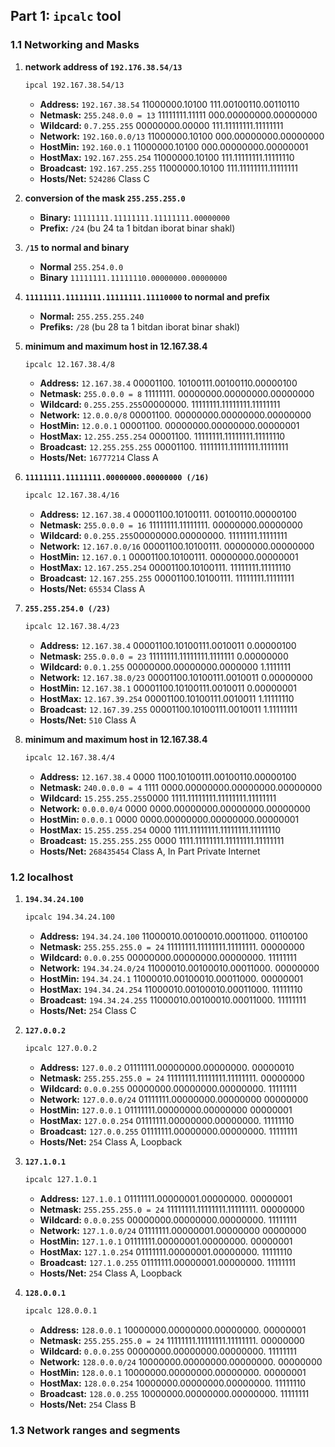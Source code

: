 ## Part 1: `ipcalc` tool

### 1.1 Networking and Masks
1. **network address of `192.176.38.54/13`**
    ```sh
    ipcal 192.167.38.54/13
    ```
    - **Address:**        `192.167.38.54`          11000000.10100 111.00100110.00110110
    - **Netmask:**        `255.248.0.0 = 13`       11111111.11111 000.00000000.00000000 
    - **Wildcard:**       `0.7.255.255`            00000000.00000 111.11111111.11111111 
    - **Network:**        `192.160.0.0/13`         11000000.10100 000.00000000.00000000
    - **HostMin:**        `192.160.0.1`            11000000.10100 000.00000000.00000001
    - **HostMax:**        `192.167.255.254`        11000000.10100 111.11111111.11111110
    - **Broadcast:**      `192.167.255.255`        11000000.10100 111.11111111.11111111
    - **Hosts/Net:**      `524286`                 Class C

2. **conversion of the mask `255.255.255.0`**
    - **Binary:** `11111111.11111111.11111111.00000000`
    - **Prefix:** `/24` (bu 24 ta 1 bitdan iborat binar shakl)
3. **`/15` to normal and binary**
    - **Normal** `255.254.0.0` 
    - **Binary** `11111111.11111110.00000000.00000000`
4. **`11111111.11111111.11111111.11110000` to normal and prefix**
    - **Normal:** `255.255.255.240`
    - **Prefiks:** `/28` (bu 28 ta 1 bitdan iborat binar shakl)

5. **minimum and maximum host in 12.167.38.4**
    ```sh
    ipcalc 12.167.38.4/8
    ```
    - **Address:** `12.167.38.4` 00001100. 10100111.00100110.00000100
    - **Netmask:** `255.0.0.0 = 8` 11111111. 00000000.00000000.00000000
    - **Wildcard:** `0.255.255.255`00000000. 11111111.11111111.11111111
    - **Network:** `12.0.0.0/8` 00001100. 00000000.00000000.00000000
    - **HostMin:** `12.0.0.1` 00001100. 00000000.00000000.00000001
    - **HostMax:** `12.255.255.254` 00001100. 11111111.11111111.11111110
    - **Broadcast:** `12.255.255.255` 00001100. 11111111.11111111.11111111
    - **Hosts/Net:** `16777214` Class A

6. **`11111111.11111111.00000000.00000000 (/16)`**
    ```sh
    ipcalc 12.167.38.4/16
    ```
    - **Address:** `12.167.38.4` 00001100.10100111. 00100110.00000100
    - **Netmask:** `255.0.0.0 = 16` 11111111.11111111. 00000000.00000000
    - **Wildcard:** `0.0.255.255`00000000.00000000. 11111111.11111111
    - **Network:** `12.167.0.0/16` 00001100.10100111. 00000000.00000000
    - **HostMin:** `12.167.0.1` 00001100.10100111. 00000000.00000001
    - **HostMax:** `12.167.255.254` 00001100.10100111. 11111111.11111110
    - **Broadcast:** `12.167.255.255` 00001100.10100111. 11111111.11111111
    - **Hosts/Net:** `65534` Class A

7. **`255.255.254.0 (/23)`**
    ```sh
    ipcalc 12.167.38.4/23
    ```
    - **Address:** `12.167.38.4` 00001100.10100111.0010011 0.00000100
    - **Netmask:** `255.0.0.0 = 23` 11111111.11111111.1111111 0.00000000
    - **Wildcard:** `0.0.1.255` 00000000.00000000.0000000 1.1111111
    - **Network:** `12.167.38.0/23` 00001100.10100111.0010011 0.00000000
    - **HostMin:** `12.167.38.1` 00001100.10100111.0010011 0.00000001
    - **HostMax:** `12.167.39.254` 00001100.10100111.0010011 1.11111110
    - **Broadcast:** `12.167.39.255` 00001100.10100111.0010011 1.11111111
    - **Hosts/Net:** `510` Class A

8. **minimum and maximum host in 12.167.38.4**
    ```sh
    ipcalc 12.167.38.4/4
    ```
    - **Address:** `12.167.38.4` 0000 1100.10100111.00100110.00000100
    - **Netmask:** `240.0.0.0 = 4` 1111 0000.00000000.00000000.00000000 
    - **Wildcard:** `15.255.255.255`0000 1111.11111111.11111111.11111111
    - **Network:** `0.0.0.0/4` 0000 0000.00000000.00000000.00000000
    - **HostMin:** `0.0.0.1` 0000 0000.00000000.00000000.00000001
    - **HostMax:** `15.255.255.254` 0000 1111.11111111.11111111.11111110
    - **Broadcast:** `15.255.255.255` 0000 1111.11111111.11111111.11111111 
    - **Hosts/Net:** `268435454` Class A, In Part Private Internet    


### 1.2 localhost

1. **`194.34.24.100`**
    ```sh
    ipcalc 194.34.24.100
    ```
    - **Address:** `194.34.24.100` 11000010.00100010.00011000. 01100100
    - **Netmask:** `255.255.255.0 = 24` 11111111.11111111.11111111. 00000000
    - **Wildcard:** `0.0.0.255` 00000000.00000000.00000000. 11111111
    - **Network:** `194.34.24.0/24` 11000010.00100010.00011000. 00000000
    - **HostMin:** `194.34.24.1` 11000010.00100010.00011000. 00000001
    - **HostMax:** `194.34.24.254` 11000010.00100010.00011000. 11111110
    - **Broadcast:** `194.34.24.255` 11000010.00100010.00011000. 11111111
    - **Hosts/Net:** `254` Class C

2. **`127.0.0.2`**
    ```sh
    ipcalc 127.0.0.2
    ```
    - **Address:** `127.0.0.2` 01111111.00000000.00000000. 00000010
    - **Netmask:** `255.255.255.0 = 24` 11111111.11111111.11111111. 00000000 
    - **Wildcard:** `0.0.0.255` 00000000.00000000.00000000. 11111111
    - **Network:** `127.0.0.0/24` 01111111.00000000.00000000 00000000
    - **HostMin:** `127.0.0.1` 01111111.00000000.00000000 00000001
    - **HostMax:** `127.0.0.254` 01111111.00000000.00000000. 11111110
    - **Broadcast:** `127.0.0.255` 01111111.00000000.00000000. 11111111
    - **Hosts/Net:** `254` Class A, Loopback

3. **`127.1.0.1`**
    ```sh
    ipcalc 127.1.0.1
    ```
    - **Address:** `127.1.0.1` 01111111.00000001.00000000. 00000001
    - **Netmask:** `255.255.255.0 = 24` 11111111.11111111.11111111. 00000000 
    - **Wildcard:** `0.0.0.255` 00000000.00000000.00000000. 11111111
    - **Network:** `127.1.0.0/24` 01111111.00000001.00000000 00000000
    - **HostMin:** `127.1.0.1` 01111111.00000001.00000000. 00000001
    - **HostMax:** `127.1.0.254` 01111111.00000001.00000000. 11111110
    - **Broadcast:** `127.1.0.255` 01111111.00000001.00000000. 11111111
    - **Hosts/Net:** `254` Class A, Loopback

4. **`128.0.0.1`**
    ```sh
    ipcalc 128.0.0.1
    ```
    - **Address:** `128.0.0.1` 10000000.00000000.00000000. 00000001
    - **Netmask:** `255.255.255.0 = 24` 11111111.11111111.11111111. 00000000
    - **Wildcard:** `0.0.0.255` 00000000.00000000.00000000. 11111111
    - **Network:** `128.0.0.0/24` 10000000.00000000.00000000. 00000000
    - **HostMin:** `128.0.0.1` 10000000.00000000.00000000. 00000001
    - **HostMax:** `128.0.0.254` 10000000.00000000.00000000. 11111110
    - **Broadcast:** `128.0.0.255` 10000000.00000000.00000000. 11111111
    - **Hosts/Net:** `254` Class B


### 1.3 Network ranges and segments








    

